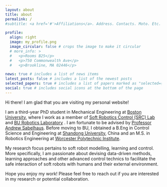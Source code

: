 ```yaml
---
layout: about
title: about
permalink: /
#subtitle: <a href='#'>Affiliations</a>. Address. Contacts. Moto. Etc.

profile:
  align: right
  image: my_profile.png
  image_circular: false # crops the image to make it circular
  # more_info: >
  #   <p>Rooms B25</p>
  #   <p>750 Commonwealth Ave</p>
  #   <p>Brookline, MA 02446</p>

news: true # includes a list of news items
latest_posts: false # includes a list of the newest posts
selected_papers: true # includes a list of papers marked as "selected={true}"
social: true # includes social icons at the bottom of the page
---
```


Hi there! I am glad that you are visiting my personal website!

 I am a third-year PhD student in Mechanical Engineering at [Boston University](https://www.bu.edu/eng/academics/departments-and-divisions/mechanical-engineering/), where I work as a member of [Soft Robotics Control (SRC) Lab](https://sites.bu.edu/srclab/) and [BU Robotics Laboratory](https://sites.bu.edu/robotics/) . I am fortunate to be advised by [Professor Andrew Sabelhaus](https://sites.bu.edu/srclab/profile/andrew-sabelhaus/). Before moving to BU, I obtained a B.Eng in Control Science and Engineering at [Shandong University](https://control.sdu.edu.cn/), China and an M.S. in Robotics Engineering at [Worcester Polytechnic Institute](https://www.wpi.edu/academics/departments/robotics-engineering).

My research focus pertains to soft robot modelling, learning and control. More specifically, I am passionate about devising data-driven methods, learning approaches and other advanced control technics to facilitate the safe interaction of soft robots with humans and their external environment.

Hope you enjoy my work! Please feel free to reach out if you are interested in my research or potential collaboration.

<!-- Link to your social media connections, too. This theme is set up to use [Font Awesome icons](https://fontawesome.com/) and [Academicons](https://jpswalsh.github.io/academicons/), like the ones below. Add your Facebook, Twitter, LinkedIn, Google Scholar, or just disable all of them. -->
